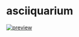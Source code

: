 # asciiquarium

[![preview](https://img.youtube.com/vi/ZClYYyYwLjc/0.jpg)](https://www.youtube.com/watch?v=ZClYYyYwLjc)
